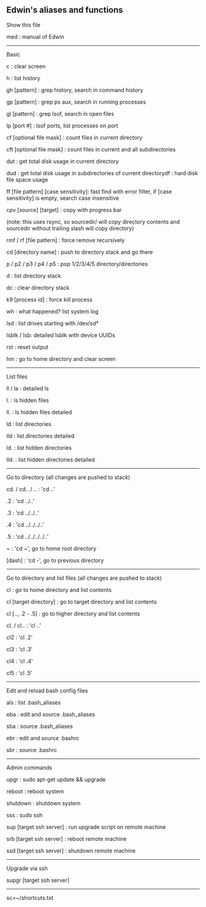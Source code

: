 Edwin's aliases and functions
--------------------------------------
Show this file

med : manual of Edwin

--------------------------------------
Basic

c : clear screen

h : list history

gh [pattern] : grep history, search in command history

gp [pattern] : grep ps aux, search in running processes

gl [pattern] : grep lsof, search in open files

lp [port #] : lsof ports, list processes on port

cf [optional file mask] : count files in current directory

cft [optional file mask] : count files in current and all subdirectories

dut : get total disk usage in current directory

dud : get total disk usage in subdirectories of current directorydf : hard disk file space usage

ff [file pattern] [case sensitivity]: fast find with error filter, if [case sensitivity] is empty, search case insensitive

cpv [source] [target] : copy with progress bar

(note: this uses rsync, so sourcedir/ will copy directory contents and sourcedir without trailing slash will copy directory)

rmf / rf [file pattern] : force remove recursively

cd [directory name] : push to directory stack and go there

p / p2 / p3 / p4 / p5 : pop 1/2/3/4/5 directory/directories

d : list directory stack

dc : clear directory stack

k9 [process id] : force kill process

wh : what happened? list system log

lsd : list drives starting with /dev/sd*

lsblk / lsb: detailed lsblk with device UUIDs

rst : reset output

hm : go to home directory and clear screen

--------------------------------------
List files

ll / la : detailed ls

l. : ls hidden files

ll. : ls hidden files detailed

ld : list directories

lld : list directories detailed

ld. : list hidden directories

lld. : list hidden directories detailed

--------------------------------------
Go to directory (all changes are pushed to stack)

cd. / cd.. / .. : 'cd ..'

.2 : 'cd ../..'

.3 : 'cd ../../..'

.4 : 'cd ../../../..'

.5 : 'cd ../../../../..'

~ : 'cd ~', go to home root directory

[dash] : 'cd -', go to previous directory

--------------------------------------
Go to directory and list files (all changes are pushed to stack)

cl : go to home directory and list contents

cl [target directory] : go to target directory and list contents

cl [.., .2 - .5] : go to higher directory and list contents

cl. / cl.. : 'cl ..'

cl2 : 'cl .2'

cl3 : 'cl .3'

cl4 : 'cl .4'

cl5 : 'cl .5'

--------------------------------------
Edit and reload bash config files

als : list .bash_aliases

eba : edit and source .bash_aliases

sba : source .bash_aliases

ebr : edit and source .bashrc

sbr : source .bashrc

--------------------------------------
Admin commands

upgr : sudo apt-get update && upgrade

reboot : reboot system

shutdown : shutdown system

sss : sudo ssh

sup [target ssh server] : run upgrade script on remote machine

srb [target ssh server] : reboot remote machine 

ssd [target ssh server] : shutdown remote machine

--------------------------------------
Upgrade via ssh

supgr [target ssh server]

--------------------------------------
sc=~/shortcuts.txt

